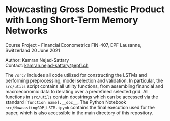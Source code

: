 # Nowcasting Gross Domestic Product with Long Short-Term Memory Networks

Course Project - Financial Econometrics FIN-407, EPF Lausanne, Switzerland 20 June 2021

Author: Kamran Nejad-Sattary \
Contact: kamran.nejad-sattary@epfl.ch

The `/src/` includes all code utilized for constructing the LSTMs and performing preprocessing, model selection and validation. In particular, the `src/utils` script contains all utility functions, from assembling financial and macroeconomic data to iterating over a predefined selected grid. All functions in `src/utils` contain docstrings which can be accessed via the standard `[function name].__doc__`. The Python Notebook `src/NowcastingGDP_LSTM.ipynb` contains the final execution used for the paper, which is also accessible in the main directory of this repository. 

